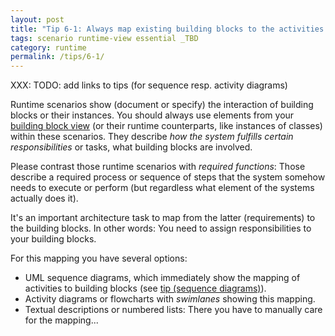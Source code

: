 ```yaml
---
layout: post
title: "Tip 6-1: Always map existing building blocks to the activities within runtime scenarios!"
tags: scenario runtime-view essential _TBD
category: runtime
permalink: /tips/6-1/
---
```


XXX: TODO: add links to tips (for sequence resp. activity diagrams)

Runtime scenarios show (document or specify) the interaction of building blocks
or their instances. You should always use elements from your
[building block view](/section-5)
(or their runtime counterparts, like instances of classes) within these
scenarios. They describe _how the system fulfills certain responsibilities_ or tasks,
what building blocks are involved.

Please contrast those runtime scenarios with _required functions_: Those
describe a required process or sequence of steps that the system somehow needs
to execute or perform (but regardless what element of the systems actually does it).

It's an important architecture task to map from the latter (requirements) to
the building blocks. In other words: You need to assign responsibilities to
your building blocks.

For this mapping you have several options:

* UML sequence diagrams, which immediately show the mapping of activities to
building blocks (see [tip (sequence diagrams)](/tips/)).
* Activity diagrams or flowcharts with _swimlanes_ showing this mapping.
* Textual descriptions or numbered lists: There you have to manually care for the
mapping...
